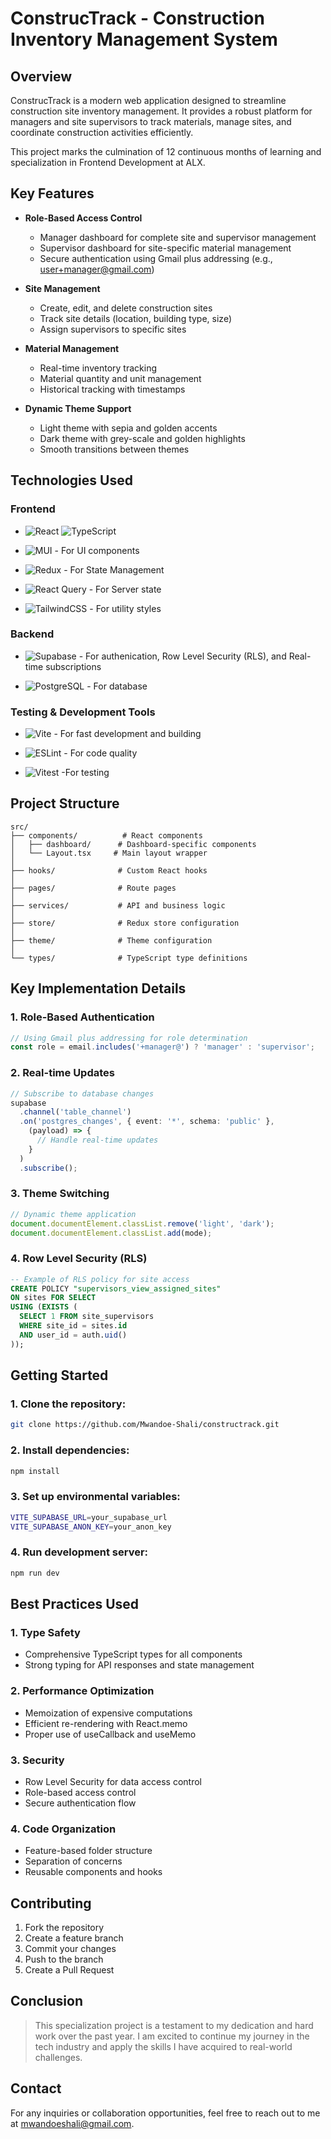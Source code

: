 # ConstrucTrack - Construction Inventory Management System

## Overview
ConstrucTrack is a modern web application designed to streamline construction site inventory management. It provides a robust platform for managers and site supervisors to track materials, manage sites, and coordinate construction activities efficiently.

This project marks the culmination of 12 continuous months of learning and specialization in Frontend Development at ALX.

## Key Features
- **Role-Based Access Control**
  - Manager dashboard for complete site and supervisor management
  - Supervisor dashboard for site-specific material management
  - Secure authentication using Gmail plus addressing (e.g., user+manager@gmail.com)

- **Site Management**
  - Create, edit, and delete construction sites
  - Track site details (location, building type, size)
  - Assign supervisors to specific sites

- **Material Management**
  - Real-time inventory tracking
  - Material quantity and unit management
  - Historical tracking with timestamps

- **Dynamic Theme Support**
  - Light theme with sepia and golden accents
  - Dark theme with grey-scale and golden highlights
  - Smooth transitions between themes

## Technologies Used

### Frontend
- ![React](https://img.shields.io/badge/React-20232A?style=for-the-badge&logo=react&logoColor=61DAFB) ![TypeScript](https://img.shields.io/badge/TypeScript-007ACC?style=for-the-badge&logo=typescript&logoColor=white)

- ![MUI](https://img.shields.io/badge/Material--UI-0081CB?style=for-the-badge&logo=material-ui&logoColor=white) - For UI components

- ![Redux](https://img.shields.io/badge/Redux-593D88?style=for-the-badge&logo=redux&logoColor=white) - For State Management

- ![React Query](https://img.shields.io/badge/React_Query-FF4154?style=for-the-badge&logo=react-query&logoColor=white) - For Server state

- ![TailwindCSS](https://img.shields.io/badge/Tailwind_CSS-38B2AC?style=for-the-badge&logo=tailwind-css&logoColor=white) - For utility styles

### Backend
- ![Supabase](https://img.shields.io/badge/Supabase-181818?style=for-the-badge&logo=supabase&logoColor=3ECF8E) - For authenication, Row Level Security (RLS), and Real-time subscriptions

- ![PostgreSQL](https://img.shields.io/badge/PostgreSQL-316192?style=for-the-badge&logo=postgresql&logoColor=white) - For database

### Testing & Development Tools
- ![Vite](https://img.shields.io/badge/Vite-646CFF?style=for-the-badge&logo=vite&logoColor=white) - For fast development and building

- ![ESLint](https://img.shields.io/badge/ESLint-4B32C3?style=for-the-badge&logo=eslint&logoColor=white) - For code quality

- ![Vitest](https://img.shields.io/badge/Vitest-6E9F18?style=for-the-badge&logo=vitest&logoColor=white) -For testing

## Project Structure
```
src/
├── components/          # React components
│   ├── dashboard/      # Dashboard-specific components
│   └── Layout.tsx     # Main layout wrapper
│
├── hooks/              # Custom React hooks
│
├── pages/              # Route pages
│
├── services/           # API and business logic
│
├── store/              # Redux store configuration
│
├── theme/              # Theme configuration
│
└── types/              # TypeScript type definitions
```

## Key Implementation Details

### 1. Role-Based Authentication
```typescript
// Using Gmail plus addressing for role determination
const role = email.includes('+manager@') ? 'manager' : 'supervisor';
```

### 2. Real-time Updates
```typescript
// Subscribe to database changes
supabase
  .channel('table_channel')
  .on('postgres_changes', { event: '*', schema: 'public' }, 
    (payload) => {
      // Handle real-time updates
    }
  )
  .subscribe();
```

### 3. Theme Switching
```typescript
// Dynamic theme application
document.documentElement.classList.remove('light', 'dark');
document.documentElement.classList.add(mode);
```

### 4. Row Level Security (RLS)
```sql
-- Example of RLS policy for site access
CREATE POLICY "supervisors_view_assigned_sites"
ON sites FOR SELECT
USING (EXISTS (
  SELECT 1 FROM site_supervisors
  WHERE site_id = sites.id
  AND user_id = auth.uid()
));
```
## Getting Started

### 1. Clone the repository:
```bash
git clone https://github.com/Mwandoe-Shali/constructrack.git
```

### 2. Install dependencies:
```bash
npm install
```

### 3. Set up environmental variables:
```bash
VITE_SUPABASE_URL=your_supabase_url
VITE_SUPABASE_ANON_KEY=your_anon_key
```

### 4. Run development server:
```bash
npm run dev
```
## Best Practices Used
### 1. Type Safety

- Comprehensive TypeScript types for all components
- Strong typing for API responses and state management

### 2. Performance Optimization

- Memoization of expensive computations
- Efficient re-rendering with React.memo
- Proper use of useCallback and useMemo

### 3. Security

- Row Level Security for data access control
- Role-based access control
- Secure authentication flow

### 4. Code Organization

- Feature-based folder structure
- Separation of concerns
- Reusable components and hooks


## Contributing
1.  Fork the repository
2.  Create a feature branch
3.  Commit your changes
4.  Push to the branch
5.  Create a Pull Request




## Conclusion

> This specialization project is a testament to my dedication and hard work over the past year. I am excited to continue my journey in the tech industry and apply the skills I have acquired to real-world challenges.

## Contact
For any inquiries or collaboration opportunities, feel free to reach out to me at [mwandoeshali@gmail.com](mailto:mwandoeshali@gmail.com).